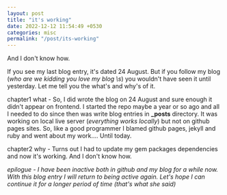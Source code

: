 ```yaml
---
layout: post
title: "it's working"
date: 2022-12-12 11:54:49 +0530
categories: misc
permalink: "/post/its-working"
---
```


And I don't know how.

If you see my last blog entry, it's dated 24 August. But if you follow my blog (_who are we kidding you love my blog \s_) you wouldn't have seen it until yesterday. Let me tell you the what's and why's of it.

chapter1 what - So, I did wrote the blog on 24 August and sure enough it didn't appear on frontend. I started the repo maybe a year or so ago and all I needed to do since then was write blog entries in **\_posts** directory. It was working on local live server (_everything works locally_) but not on github pages sites. So, like a good programmer I blamed github pages, jekyll and ruby and went about my work.... Until today.

chapter2 why - Turns out I had to update my gem packages dependencies and now it's working. And I don't know how.

_epilogue - I have been inactive both in github and my blog for a while now. With this blog entry I will return to being active again. Let's hope I can continue it for a longer period of time (that's what she said)_
